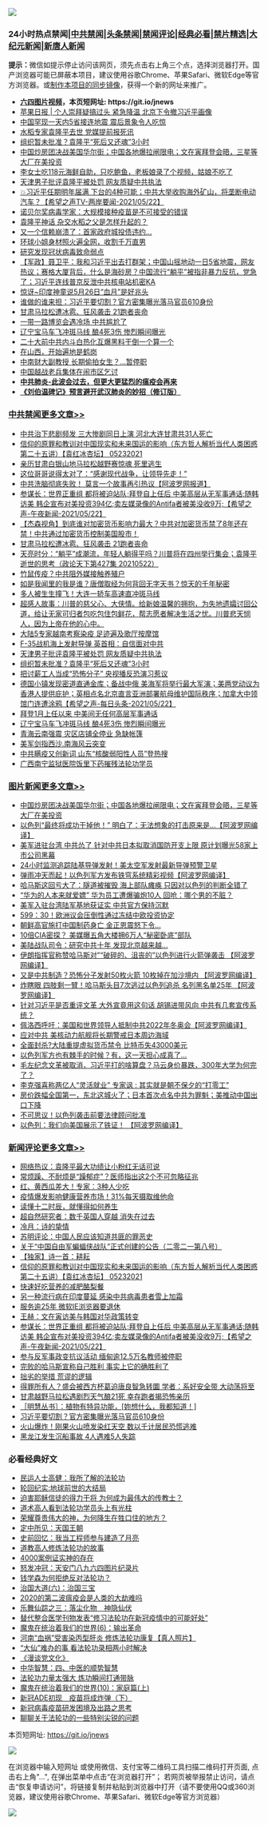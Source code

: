 ![](https://raw.githubusercontent.com/fqnews/bnews/master/64photo/fqnews-qr.jpg)

<div id="tt">
<h3>24小时热点禁闻|<a href="#%E4%B8%AD%E5%85%B1%E7%A6%81%E9%97%BB%E6%9B%B4%E5%A4%9A%E6%96%87%E7%AB%A0">中共禁闻</a>|<a href="#%E5%9B%BE%E7%89%87%E6%96%B0%E9%97%BB%E6%9B%B4%E5%A4%9A%E6%96%87%E7%AB%A0">头条禁闻</a>|<a href="#%E6%96%B0%E9%97%BB%E8%AF%84%E8%AE%BA%E6%9B%B4%E5%A4%9A%E6%96%87%E7%AB%A0">禁闻评论|<a href="#%E5%BF%85%E7%9C%8B%E7%BB%8F%E5%85%B8%E5%A5%BD%E6%96%87">经典必看|<a href="/video.md#%E7%A6%81%E7%89%87%E7%B2%BE%E9%80%89">禁片精选</a>|<a href="https://github.com/fqnews/djy/blob/master/gb/nf1351518.md#1">大纪元新闻</a>|<a href="https://github.com/fqnews/ntdtv/blob/master/gb/prog204.md#1">新唐人新闻</a></h3>
<div><b>提示：</b>微信如提示停止访问该网页，须先点击右上角三个点，选择浏览器打开。国产浏览器可能已屏蔽本项目，建议使用谷歌Chrome、苹果Safari、微软Edge等官方浏览器。或<a href="https://github.com/fqnews/bnews/blob/master/%E5%88%B6%E4%BD%9Cgit%E7%A6%81%E9%97%BB%E9%95%9C%E5%83%8F.md">制作本项目的同步镜像</a>，获得一个新的网址来推广。</div>
<ul>
<li><b><a href="http://d1.bdrive.tk/64.mp4" target="_blank">六四图片视频</a>，本页短网址: https://git.io/jnews</b></li>
<li><a href="/baitai/20210522/1551843.md">苹果日报 &#124; 个人崇拜疑搞过头 紧急降温 北京下令撤习近平画像</a></li>
<li><a href="/cnnews/20210523/1551991.md">中国罕现一天内5省接连地震 震后景象令人吃惊</a></li>
<li><a href="/cbnews/20210522/1551851.md">水稻专家袁隆平去世 党媒提前报死讯</a></li>
<li><a href="/cbnews/20210523/1552072.md">组织暂未批准？袁隆平“死后又还魂”3小时</a></li>
<li><a href="/topimagenews/20210522/1551799.md">中国炒房团决战美国华尔街；中国各地爆拉闸限电；文在寅拜登会晤，三星等大厂在美投资</a></li>
<li><a href="/cnnews/20210523/1552183.md">李女士吃118元海鲜自助，只吃鲍鱼，老板娘录了个视频，姑娘不吃了</a></li>
<li><a href="/cbnews/20210523/1552073.md">天津男子批评袁隆平被处罚 网友质疑中共执法</a></li>
<li><a href="/comments/20210522/1551824.md">💥习近平任期明年届满 下台的4种可能；中共大举收购海外矿山，将垄断电动汽车？【希望之声TV-两岸要闻-2021/05/22】</a></li>
<li><a href="/cnnews/20210523/1552168.md">诺贝尔奖病毒学家：大规模接种疫苗是不可接受的错误</a></li>
<li><a href="/cnnews/20210523/1552137.md">袁隆平神话 杂交水稻之父是怎样升起的？</a></li>
<li><a href="/cnnews/20210522/1551829.md">又一个信赖崩溃了：首家政府城投债违约…</a></li>
<li><a href="/cnnews/20210523/1552154.md">环球小姐身材照火遍全网，收割千万直男</a></li>
<li><a href="/comments/20210522/1551931.md">研究发现冠状病毒致命弱点</a></li>
<li><a href="/bannedvideo/20210523/1552057.md">【军政】聂卫平：我和习近平出去打群架；中国山摇地动一日5省地震，网友热议；赛格大厦背后，什么是海砂房？中国流行“躺平”被指非暴力反抗，党急了；习近平连线普京反泄中共核电站机密KA</a></li>
<li><a href="/comments/20210523/1552017.md">惊讶~印度神童说5月26日“血月”是好兆头</a></li>
<li><a href="/cnnews/20210522/1551941.md">谁做的谁来担：习近平要切割？官方密集曝光落马官员610身份</a></li>
<li><a href="/cbnews/20210523/1552180.md">甘肃马拉松遭冰雹、狂风袭击 21跑者丧命</a></li>
<li><a href="/finance/20210522/1551925.md">一带一路博览会遇冷场 中共尴尬了</a></li>
<li><a href="/cbnews/20210523/1552058.md">辽宁宝马车飞冲斑马线 酿4死3伤 惨烈瞬间曝光</a></li>
<li><a href="/bannedvideo/20210523/1552033.md">二十大前中共内斗白热化互爆黑料干倒一个算一个</a></li>
<li><a href="/ssgc/20210522/1551833.md">在山西，开始遍地是鹤岗</a></li>
<li><a href="/cnnews/20210523/1551959.md">中南财大副教授 长期偷拍女生？…暂停职</a></li>
<li><a href="/bannedvideo/20210523/1551989.md">中国越战老兵集体在闹市区乞讨</a></li>
<li><b><a href="/comments/20200211/1275071.md" target="_blank">中共肺炎-此波会过去，但更大更猛烈的瘟疫会再来</a></b></li>
<li><b><a href="/comments/20200207/1272816.md" target="_blank">《刘伯温碑记》预言避开武汉肺炎的妙招（修订版）</a></b></li>
</ul>
</div>

<div class="catlist">
<h3><a href="/cbnews/" target="_blank">中共禁闻</a><span><a href="/cbnews/" target="_blank" rel="nofollow">更多文章>></a></span></h3>
<ul>
<li><a href="/cbnews/20210523/1552274.md" target="_blank">中共治下悲剧频发 三大惨剧同日上演 河北大连甘肃共31人死亡</a></li>
<li><a href="/comments/20210523/1552271.md" target="_blank">信仰的原罪和教训对中国现实和未来国运的影响（东方哲人解析当代人类困惑  第二十五讲）【袁红冰杏坛】 05232021</a></li>
<li><a href="/cbnews/20210523/1552267.md" target="_blank">亲历甘肃白银山地马拉松越野赛惊魂 死里逃生</a></li>
<li><a href="/cbnews/20210523/1552263.md" target="_blank">这位哥哥说得太对了：“感谢现代战争，让领导先走！”</a></li>
<li><a href="/cbnews/20210523/1552262.md" target="_blank">中共洗脑彻底失败！ 莫言一个故事再引热议【阿波罗网报道】</a></li>
<li><a href="/comments/20210523/1552251.md" target="_blank">参谋长：世界正重组 都将被迫站队;拜登自上任后 中美高层从无军事通话;随韩访美 韩企宣布对美投资394亿;卖左媒录像的Antifa者被美没收9万;【希望之声-午夜新闻-2021/05/22】</a></li>
<li><a href="/comments/20210523/1552185.md" target="_blank">【杰森视角】到底谁对加密货币影响力最大？中共对加密货币禁了8年还在禁！中共通过加密货币控制美国股市！</a></li>
<li><a href="/cbnews/20210523/1552180.md" target="_blank">甘肃马拉松遭冰雹、狂风袭击 21跑者丧命</a></li>
<li><a href="/cbnews/20210523/1552164.md" target="_blank">天亮时分：“躺平”成潮流，年轻人躺得平吗？川普将在四州举行集会；袁隆平逝世的思考（政论天下第427集 20210522）</a></li>
<li><a href="/cbnews/20210523/1552149.md" target="_blank">竹鼠传疫？中共阻外媒接触养殖户</a></li>
<li><a href="/comments/20210523/1552136.md" target="_blank">如是我闻里的我是谁？唐僧取经为何背回无字天书？惊天的千年秘密</a></li>
<li><a href="/cbnews/20210523/1552127.md" target="_blank">多人被生生撞飞！大连一轿车高速直冲斑马线</a></li>
<li><a href="/comments/20210523/1552122.md" target="_blank">超感人故事：川普的慈父心、大侠情。给新娘温馨的拥抱，为失地遗孀讨回公道，给让无家可归者包吃包住包鲜花，帮志愿者解决生活之忧。川普悲天悯人，因为上帝在他的心中。</a></li>
<li><a href="/cbnews/20210523/1552100.md" target="_blank">大陆5专家越南考察染疫 足迹遍及歌厅按摩馆</a></li>
<li><a href="/cbnews/20210523/1552074.md" target="_blank">F-35战机海上发射导弹 英首相：自信面对中共</a></li>
<li><a href="/cbnews/20210523/1552073.md" target="_blank">天津男子批评袁隆平被处罚 网友质疑中共执法</a></li>
<li><a href="/cbnews/20210523/1552072.md" target="_blank">组织暂未批准？袁隆平“死后又还魂”3小时</a></li>
<li><a href="/cbnews/20210523/1552071.md" target="_blank">把讨薪工人当成“恐怖分子” 央视播反恐演习惹议</a></li>
<li><a href="/comments/20210523/1552065.md" target="_blank">德国小镇发现密道直通金库；备战中俄 美海军将举行最大军演；美两党动议为香港人提供庇护；英相点名北京直言亚洲部署航母维护国际秩序；加拿大中领馆门连遭涂鸦【希望之声-每日头条-2021/05/22】</a></li>
<li><a href="/cbnews/20210523/1552060.md" target="_blank">拜登1月上任以来 中美间无任何高层军事通话</a></li>
<li><a href="/cbnews/20210523/1552058.md" target="_blank">辽宁宝马车飞冲斑马线 酿4死3伤 惨烈瞬间曝光</a></li>
<li><a href="/cbnews/20210523/1552040.md" target="_blank">青海云南强震 灾区店铺全停业 急缺帐篷</a></li>
<li><a href="/comments/20210523/1552030.md" target="_blank">美军剑指西沙.南海风云突变</a></li>
<li><a href="/cbnews/20210523/1552028.md" target="_blank">中共瞒疫又创新词 山东“核酸弱阳性人员”登热搜</a></li>
<li><a href="/cbnews/20210523/1551988.md" target="_blank">广西南宁监狱医院饭里下药摧残法轮功学员</a></li>

</ul>
</div>
<div class="catlist">
<h3><a href="/topimagenews/" target="_blank">图片新闻</a><span><a href="/topimagenews/" target="_blank" rel="nofollow">更多文章>></a></span></h3>
<ul>
<li><a href="/topimagenews/20210522/1551799.md" target="_blank">中国炒房团决战美国华尔街；中国各地爆拉闸限电；文在寅拜登会晤，三星等大厂在美投资</a></li>
<li><a href="/topimagenews/20210522/1551696.md" target="_blank">以色列“最终将成功干掉他！” 明白了：无法想象的打击原来是&#8230;【阿波罗网编译】</a></li>
<li><a href="/topimagenews/20210521/1551152.md" target="_blank">美军进驻台湾 中共怂了 针对中共日本拟取消国防开支上限 原计划曝光58家上市公司黑幕</a></li>
<li><a href="/topimagenews/20210521/1551038.md" target="_blank">24小时监测追踪陆基导弹发射！美太空军发射最新导弹预警卫星</a></li>
<li><a href="/topimagenews/20210521/1550979.md" target="_blank">弹雨冲天而起！以色列军方发布铁穹系统精彩视频【阿波罗网编译】</a></li>
<li><a href="/topimagenews/20210521/1550881.md" target="_blank">哈马斯这回亏大了：隧道被摧毁 海上部队瘫痪 只因对以色列的判断全错了</a></li>
<li><a href="/topimagenews/20210521/1550880.md" target="_blank">“华为的人本来就爱嫖” 华为员工遭爆骗炮10人 回呛：哪个男的不脏？</a></li>
<li><a href="/topimagenews/20210521/1550688.md" target="_blank">美军入驻台湾陆军基地获证实 中共官方保持沉默</a></li>
<li><a href="/topimagenews/20210521/1550640.md" target="_blank">599：30！欧洲议会压倒性通过冻结中欧投资协定</a></li>
<li><a href="/topimagenews/20210520/1550584.md" target="_blank">朝鲜高官施打中国制药身亡 金正恩震怒下令…</a></li>
<li><a href="/topimagenews/20210520/1550302.md" target="_blank">10倍CIA密探？ 美媒曝五角大楼拥6万人“秘密卧底”部队</a></li>
<li><a href="/topimagenews/20210520/1550301.md" target="_blank">美陆战队司令：研究中共十年 发现北京越来越…</a></li>
<li><a href="/topimagenews/20210520/1550150.md" target="_blank">伊朗指挥官称赞哈马斯对”“破碎的、沮丧的”以色列进行火箭弹袭击 【阿波罗网编译】</a></li>
<li><a href="/topimagenews/20210519/1549605.md" target="_blank">又是中共制造？恐怖分子发射50枚火箭 10枚掉在加沙境内 【阿波罗网编译】</a></li>
<li><a href="/topimagenews/20210519/1549591.md" target="_blank">炸瞎眼 四肢剩一臂！哈马斯头目7次逃过以色列追杀 名列黑名单25年 【阿波罗网编译】</a></li>
<li><a href="/topimagenews/20210519/1549524.md" target="_blank">针对习近平是否重评文革 大外宣竟用这句话 胡锡进带风向 中共有几套宣传系统？</a></li>
<li><a href="/topimagenews/20210519/1549350.md" target="_blank">佩洛西呼吁：美国和世界领导人抵制中共2022年冬奥会【阿波罗网编译】</a></li>
<li><a href="/topimagenews/20210519/1549228.md" target="_blank">应对中共 美核动力航舰将长期警戒日本周边海域</a></li>
<li><a href="/topimagenews/20210518/1549110.md" target="_blank">全面封杀?大陆重提虚拟货币禁令 比特币失43000美元</a></li>
<li><a href="/topimagenews/20210518/1548857.md" target="_blank">以色列军方也有棘手的时候？有，这一天担心成真了…</a></li>
<li><a href="/topimagenews/20210518/1548658.md" target="_blank">毛左纪念文革被取消，习近平打的啥算盘？马云身价暴跌，300年大学为何完了？</a></li>
<li><a href="/topimagenews/20210518/1548437.md" target="_blank">李克强喜称两亿人“灵活就业” 专家讽 : 其实就是朝不保夕的“打零工”</a></li>
<li><a href="/topimagenews/20210517/1548236.md" target="_blank">房价跌幅全国第一，东北这城火了；日本首次点名中共为罪魁；美推动中国出口下降</a></li>
<li><a href="/topimagenews/20210517/1548134.md" target="_blank">不可思议！以色列袭击前要法律顾问批准</a></li>
<li><a href="/topimagenews/20210517/1547999.md" target="_blank">以色列：我们向美国展示了铁证！ 【阿波罗网编译】</a></li>

</ul>
</div>
<div class="catlist">
<h3><a href="/comments/" target="_blank">新闻评论</a><span><a href="/comments/" target="_blank" rel="nofollow">更多文章>></a></span></h3>
<ul>
<li><a href="/comments/20210523/1552294.md" target="_blank">网络热议：袁隆平最大功绩让小粉红无话可说</a></li>
<li><a href="/comments/20210523/1552287.md" target="_blank">常烦躁、不耐烦是“躁郁症”？医师指出这2个不可忽略征兆</a></li>
<li><a href="/comments/20210523/1552286.md" target="_blank">红、黄西瓜差大！专家：3种人少吃</a></li>
<li><a href="/comments/20210523/1552285.md" target="_blank">疫情爆发影响健康营养市场！31%每天摄取维他命</a></li>
<li><a href="/comments/20210523/1552284.md" target="_blank">读懂十二时辰，就懂得如何养生</a></li>
<li><a href="/comments/20210523/1552283.md" target="_blank">超自然研究者：数千英国人穿越 消失在过去</a></li>
<li><a href="/comments/20210523/1552282.md" target="_blank">冷月：诗的挚情</a></li>
<li><a href="/comments/20210523/1552279.md" target="_blank">苏明评论：中国人民应该知道共匪的罪恶史</a></li>
<li><a href="/comments/20210523/1552278.md" target="_blank">关于“中国自由军蝙蝠侠战队”正式创建的公告（二零二一第八号）</a></li>
<li><a href="/comments/20210523/1552273.md" target="_blank">【独家】诗一首：耕耘</a></li>
<li><a href="/comments/20210523/1552271.md" target="_blank">信仰的原罪和教训对中国现实和未来国运的影响（东方哲人解析当代人类困惑  第二十五讲）【袁红冰杏坛】 05232021</a></li>
<li><a href="/comments/20210523/1552264.md" target="_blank">快速好吃营养的减肥酪梨餐</a></li>
<li><a href="/comments/20210523/1552258.md" target="_blank">另一种流行病在印度蔓延 感染中共病毒患者雪上加霜</a></li>
<li><a href="/comments/20210523/1552257.md" target="_blank">服务逾25年 微软IE浏览器要退休</a></li>
<li><a href="/comments/20210523/1552255.md" target="_blank">王赫：文在寅访美与韩国对华政策转变</a></li>
<li><a href="/comments/20210523/1552251.md" target="_blank">参谋长：世界正重组 都将被迫站队;拜登自上任后 中美高层从无军事通话;随韩访美 韩企宣布对美投资394亿;卖左媒录像的Antifa者被美没收9万;【希望之声-午夜新闻-2021/05/22】</a></li>
<li><a href="/comments/20210523/1552250.md" target="_blank">参与反军事政变抗议活动 缅甸逾12.5万名教师被停职</a></li>
<li><a href="/comments/20210523/1552238.md" target="_blank">完败的哈马斯宣称自己胜利 事实上它的确胜利了</a></li>
<li><a href="/comments/20210523/1552233.md" target="_blank">拙劣的举措 荒谬的逻辑</a></li>
<li><a href="/comments/20210523/1552232.md" target="_blank">得罪所有人？盛会被西方杯葛迫唐良智急转圜 学者：系好安全带 大动荡将至</a></li>
<li><a href="/comments/20210523/1552208.md" target="_blank">甘肃越野马拉松遇剧烈天气酿21死 幸存跑者揭恐怖亲历</a></li>
<li><a href="/comments/20210523/1552207.md" target="_blank">［明慧丛书］：植物有特异功能，[妳想什么，我都知道！]</a></li>
<li><a href="/comments/20210523/1552200.md" target="_blank">习近平要切割？官方密集曝光落马官员610身份</a></li>
<li><a href="/comments/20210523/1552199.md" target="_blank">火山爆炸！刚果火山喷发染红天空 数以千计居民恐慌逃难</a></li>
<li><a href="/comments/20210523/1552198.md" target="_blank">黑龙江发生沉船事故 4人遇难5人失踪</a></li>

</ul>
</div>

<div class="catlist">
<h3>必看经典好文</h3>
<ul>
<li><a href="/ccpdope/20200729/1369047.md" target="_blank">民运人士高健：我所了解的法轮功</a></li>
<li><a href="/comments/20200920/582873.md" target="_blank">轮回纪实:地球前世的大结局</a></li>
<li><a href="/comments/20200622/1346846.md" target="_blank">迫害耶稣信徒的得力干将  为何成为最伟大的传教士？</a></li>
<li><a href="/comments/20200227/1284657.md" target="_blank">道术高人看到法轮功学员头上有光柱</a></li>
<li><a href="/comments/20200618/1346830.md" target="_blank">荣耀尊贵伟大的神，为何降生在牲口住的地方？</a></li>
<li><a href="/tculture/xiulian/20151111/470021.md" target="_blank">定中所见：天国王朝</a></li>
<li><a href="/aomi/history/20141104/323033.md" target="_blank">史前回忆：我当工程师参与建造了月亮</a></li>
<li><a href="/comments/20200805/1375080.md" target="_blank">道教高人修炼法轮功的故事</a></li>
<li><a href="/lifebaike/20201113/1430218.md" target="_blank">4000案例证实神的存在</a></li>
<li><a href="/comments/20200604/783200.md" target="_blank">怒发冲冠：天安门八九六四图片纪录片</a></li>
<li><a href="/comments/20210123/1473430.md" target="_blank">钱学森为何拒绝反对法轮功？</a></li>
<li><a href="/cbnews/20180312/913459.md" target="_blank">治国大道(六)：治国三宝</a></li>
<li><a href="/comments/20200712/1359432.md" target="_blank">2020的第二波瘟疫会是人类的大劫难吗</a></li>
<li><a href="/tculture/20190101/1056889.md" target="_blank">乐舞仙踪之三：落尘化物　神隐仙伏</a></li>
<li><a href="/comments/20210403/1518906.md" target="_blank">替代整合医学刊物发表“修习法轮功在新冠疫情中的可能好处”</a></li>
<li><a href="/topimagenews/20180524/947358.md" target="_blank">魔鬼在统治着我们的世界(6)：输出革命</a></li>
<li><a href="/comments/20210329/1514622.md" target="_blank">河南“血祸”受害染丙型肝炎 修炼法轮功康复【真人照片】</a></li>
<li><a href="/cbnews/20210428/1535533.md" target="_blank">“大仙”难办的事  看法轮功录相两小时解决</a></li>
<li><a href="/comments/20200521/783167.md" target="_blank">《漫谈党文化》</a></li>
<li><a href="/comments/20200605/783247.md" target="_blank">中华智慧：四、中医的顺势智慧</a></li>
<li><a href="/cbnews/20200816/1381005.md" target="_blank">法轮功力量太强大 炼功瞬间打通带脉</a></li>
<li><a href="/topimagenews/20180529/950153.md" target="_blank">魔鬼在统治着我们的世界(10)：家庭篇(上)</a></li>
<li><a href="/headline/20200908/1392940.md" target="_blank">新冠ADE初现　疫苗将成炸弹（下）</a></li>
<li><a href="/comments/20200917/1029129.md" target="_blank">新冠病毒疫苗研发困境及出路之思考</a></li>
<li><a href="/comments/20190417/1114875.md" target="_blank">聊聊关于法轮功的一些特别尖锐的问题</a></li>

</ul>
</div>

本页短网址: https://git.io/jnews

![](https://raw.githubusercontent.com/fqnews/bnews/master/64photo/fqnews-qr.jpg)

在浏览器中输入短网址 或使用微信、支付宝等二维码工具扫描二维码打开页面, 点击右上角"...", 在弹出菜单中点击“在浏览器打开”； 若网页被举报禁止访问，请点击“恢复申请访问”，将链接复制并粘贴到浏览器中打开（请不要使用QQ或360浏览器，建议使用谷歌Chrome、苹果Safari、微软Edge等官方浏览器）

![](https://raw.githubusercontent.com/fqnews/bnews/master/64photo/wx.jpg)